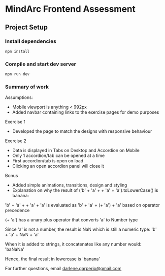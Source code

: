 # MindArc Frontend Assessment

## Project Setup

### Install dependencies

```sh
npm install
```

### Compile and start dev server

```sh
npm run dev
```

### Summary of work

Assumptions:

- Mobile viewport is anything < 992px
- Added navbar containing links to the exercise pages for demo purposes

Exercise 1

- Developed the page to match the designs with responsive behaviour

Exercise 2

- Data is displayed in Tabs on Desktop and Accordion on Mobile
- Only 1 accordion/tab can be opened at a time
- First accordion/tab is open on load
- Clicking an open accordion panel will close it

Bonus

- Added simple animations, transitions, design and styling
- Explanation on why the result of ('b' + 'a' + + 'a' + 'a').toLowerCase() is banana:

'b' + 'a' + + 'a' + 'a' is evaluated as 'b' + 'a' + (+ 'a') + 'a' based on operator precedence <br>

(+ 'a') has a unary plus operator that converts 'a' to Number type<br>

Since 'a' is not a number, the result is NaN which is still a numeric type: 'b' + 'a' + NaN + 'a'<br>

When it is added to strings, it concatenates like any number would: 'baNaNa'<br>

Hence, the final result in lowercase is 'banana'

For further questions, email darlene.garperio@gmail.com
